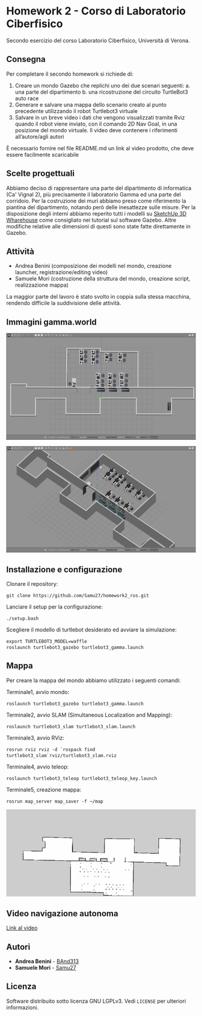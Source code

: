 # Homework 2 - Corso di Laboratorio Ciberfisico

Secondo esercizio del corso Laboratorio Ciberfisico, Università di Verona.

## Consegna

Per completare il secondo homework si richiede di:
1. Creare un mondo Gazebo che replichi uno dei due scenari seguenti:
a. una parte del dipartimento
b. una ricostruzione del circuito TurtleBot3 auto race
2. Generare e salvare una mappa dello scenario creato al punto precedente utilizzando il robot Turtlebot3 virtuale
3. Salvare in un breve video i dati che vengono visualizzati tramite Rviz quando il robot viene inviato, con il comando 2D Nav Goal, in una posizione del mondo virtuale. Il video deve contenere i riferimenti all’autore/agli autori

È necessario fornire nel file README.md un link al video prodotto, che deve essere facilmente scaricabile

## Scelte progettuali

Abbiamo deciso di rappresentare una parte del dipartimento di informatica (Ca' Vignal 2), più precisamente il laboratorio Gamma ed una parte del corridoio.
Per la costruzione dei muri abbiamo preso come riferimento la piantina del dipartimento, notando però delle inesattezze sulle misure. Per la disposizione degli interni abbiamo reperito tutti i modelli su [SketchUp 3D Wharehouse](https://3dwarehouse.sketchup.com/index.html) come consigliato nei tutorial sul software Gazebo. Altre modifiche relative alle dimensioni di questi sono state fatte direttamente in Gazebo.

## Attività
* Andrea Benini (composizione dei modelli nel mondo, creazione launcher, registrazione/editing video)
* Samuele Mori (costruzione della struttura del mondo, creazione script, realizzazione mappa)

La maggior parte del lavoro è stato svolto in coppia sulla stessa macchina, rendendo difficile la suddivisione delle attività.

## Immagini gamma.world

![Screenshot](media/world1.png)

![Screenshot](media/world2.png)

## Installazione e configurazione

Clonare il repository:
```
git clone https://github.com/Samu27/homework2_ros.git
```
Lanciare il setup per la configurazione:
```
./setup.bash
```
Scegliere il modello di turtlebot desiderato ed avviare la simulazione:
```
export TURTLEBOT3_MODEL=waffle
roslaunch turtlebot3_gazebo turtlebot3_gamma.launch
```

## Mappa

Per creare la mappa del mondo abbiamo utilizzato i seguenti comandi:

Terminale1, avvio mondo:
```
roslaunch turtlebot3_gazebo turtlebot3_gamma.launch
```
Terminale2, avvio SLAM (Simultaneous Localization and Mapping):
```
roslaunch turtlebot3_slam turtlebot3_slam.launch
```
Terminale3, avvio RViz:
```
rosrun rviz rviz -d `rospack find turtlebot3_slam`rviz/turtlebot3_slam.rviz
```
Terminale4, avvio teleop:
```
roslaunch turtlebot3_teleop turtlebot3_teleop_key.launch
```
Terminale5, creazione mappa:
```
rosrun map_server map_saver -f ~/map
```

![](media/map.png)

## Video navigazione autonoma

[Link al video](https://raw.githubusercontent.com/Samu27/homework2_ros/master/media/video.mp4)

## Autori

* **Andrea Benini** - [BAnd313](https://github.com/BAnd313)
* **Samuele Mori** - [Samu27](https://github.com/Samu27)

## Licenza

Software distribuito sotto licenza GNU LGPLv3. Vedi `LICENSE` per ulteriori informazioni.
